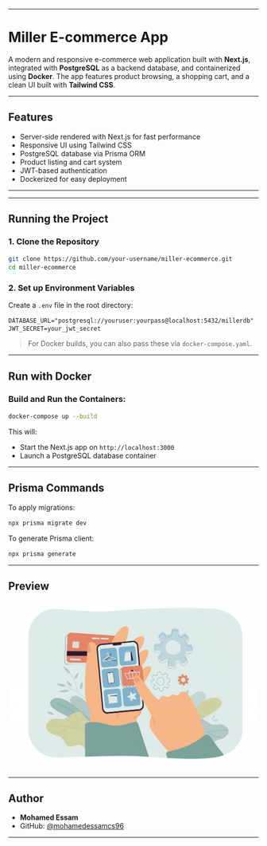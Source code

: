 
---



#  Miller E-commerce App

A modern and responsive e-commerce web application built with **Next.js**, integrated with **PostgreSQL** as a backend database, and containerized using **Docker**. The app features product browsing, a shopping cart, and a clean UI built with **Tailwind CSS**.

---

##  Features

-  Server-side rendered with Next.js for fast performance
-  Responsive UI using Tailwind CSS
-  PostgreSQL database via Prisma ORM
-  Product listing and cart system
-  JWT-based authentication
-  Dockerized for easy deployment

---


---

##  Running the Project

### 1. Clone the Repository

```bash
git clone https://github.com/your-username/miller-ecommerce.git
cd miller-ecommerce
````

### 2. Set up Environment Variables

Create a `.env` file in the root directory:

```env
DATABASE_URL="postgresql://youruser:yourpass@localhost:5432/millerdb"
JWT_SECRET=your_jwt_secret
```

> For Docker builds, you can also pass these via `docker-compose.yaml`.

---

##  Run with Docker

### Build and Run the Containers:

```bash
docker-compose up --build
```

This will:

* Start the Next.js app on `http://localhost:3000`
* Launch a PostgreSQL database container

---

##  Prisma Commands

To apply migrations:

```bash
npx prisma migrate dev
```

To generate Prisma client:

```bash
npx prisma generate
```

---

##  Preview

![App Screenshot](public/images/mainimage.jpg)

---

##  Author

* **Mohamed Essam**
* GitHub: [@mohamedessamcs96](https://github.com/mohamedessamcs96)

---

